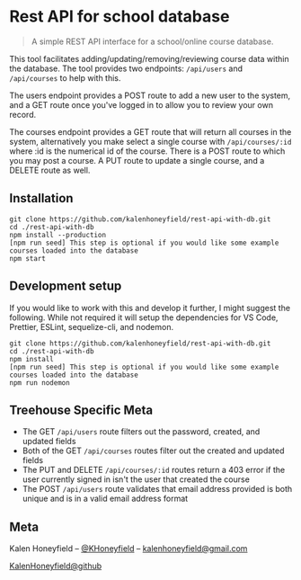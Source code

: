 # Rest API for school database

> A simple REST API interface for a school/online course database.

This tool facilitates adding/updating/removing/reviewing course data within the database. The tool provides two endpoints: `/api/users` and `/api/courses` to help with this.

The users endpoint provides a POST route to add a new user to the system, and a GET route once you've logged in to allow you to review your own record.

The courses endpoint provides a GET route that will return all courses in the system, alternatively you make select a single course with `/api/courses/:id` where :id is the numerical id of the course. There is a POST route to which you may post a course. A PUT route to update a single course, and a DELETE route as well.

## Installation

```
git clone https://github.com/kalenhoneyfield/rest-api-with-db.git
cd ./rest-api-with-db
npm install --production
[npm run seed] This step is optional if you would like some example courses loaded into the database
npm start
```

## Development setup

If you would like to work with this and develop it further, I might suggest the following. While not required it will setup the dependencies for VS Code, Prettier, ESLint, sequelize-cli, and nodemon.

```
git clone https://github.com/kalenhoneyfield/rest-api-with-db.git
cd ./rest-api-with-db
npm install
[npm run seed] This step is optional if you would like some example courses loaded into the database
npm run nodemon
```

## Treehouse Specific Meta

- The GET `/api/users` route filters out the password, created, and updated fields
- Both of the GET `/api/courses` routes filter out the created and updated fields
- The PUT and DELETE `/api/courses/:id` routes return a 403 error if the user currently signed in isn't the user that created the course
- The POST `/api/users` route validates that email address provided is both unique and is in a valid email address format

## Meta

Kalen Honeyfield – [@KHoneyfield](https://twitter.com/khoneyfield) – kalenhoneyfield@gmail.com

[KalenHoneyfield@github](https://github.com/kalenhoneyfield/)
